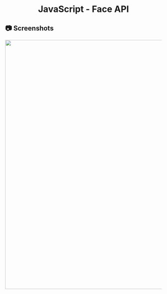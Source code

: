 <h1 align="center">
   JavaScript - Face API
</h1>

<h2>
📷 Screenshots
</h2>

<p align="center">
  <img src="https://github.com/ozkannbuyuk/js-exercises/assets/111967202/21ef3da1-5ad3-4b75-860d-84e7e47a162c" width="800" />
</p>
